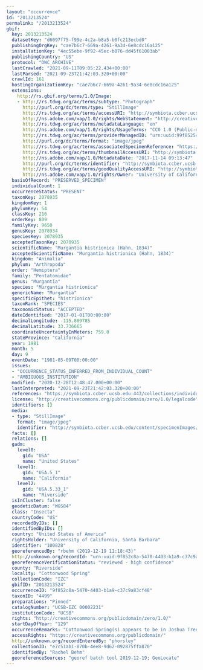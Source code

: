 ```yaml
---
layout: "occurrence"
id: "2013213524"
permalink: "/2013213524"
gbif:
  key: 2013213524
  datasetKey: "d6097f75-f99e-4c2a-b8a5-b0fc213ecbd0"
  publishingOrgKey: "cae7b6c7-669a-4261-9a34-6e8cdc16a125"
  installationKey: "4ec55ebe-9f92-45ec-b076-dd45f61003ab"
  publishingCountry: "US"
  protocol: "DWC_ARCHIVE"
  lastCrawled: "2021-09-11T09:05:22.434+00:00"
  lastParsed: "2021-09-23T21:42:03.320+00:00"
  crawlId: 161
  hostingOrganizationKey: "cae7b6c7-669a-4261-9a34-6e8cdc16a125"
  extensions:
    http://rs.gbif.org/terms/1.0/Image:
    - http://rs.tdwg.org/ac/terms/subtype: "Photograph"
      http://purl.org/dc/terms/type: "StillImage"
      http://rs.tdwg.org/ac/terms/accessURI: "http://symbiota.ccber.ucsb.edu/content/specimenImages/UCSB_IZC/UCSB-IZC00002/UCSB-IZC_00002231_lg.jpg"
      http://ns.adobe.com/xap/1.0/rights/WebStatement: "http://creativecommons.org/publicdomain/zero/1.0/"
      http://rs.tdwg.org/ac/terms/metadataLanguage: "en"
      http://ns.adobe.com/xap/1.0/rights/UsageTerms: "CC0 1.0 (Public-domain)"
      http://rs.tdwg.org/ac/terms/providerManagedID: "urn:uuid:99f85254-12cb-4a8b-95a8-24552eb04184"
      http://purl.org/dc/terms/format: "image/jpeg"
      http://rs.tdwg.org/ac/terms/associatedSpecimenReference: "https://symbiota.ccber.ucsb.edu:443/collections/individual/index.php?occid=100828"
      http://rs.tdwg.org/ac/terms/thumbnailAccessURI: "http://symbiota.ccber.ucsb.edu/content/specimenImages/UCSB_IZC/UCSB-IZC00002/UCSB-IZC_00002231_tn.jpg"
      http://ns.adobe.com/xap/1.0/MetadataDate: "2017-11-14 09:13:47"
      http://purl.org/dc/terms/identifier: "http://symbiota.ccber.ucsb.edu/content/specimenImages/UCSB_IZC/UCSB-IZC00002/UCSB-IZC_00002231_lg.jpg"
      http://rs.tdwg.org/ac/terms/goodQualityAccessURI: "http://symbiota.ccber.ucsb.edu/content/specimenImages/UCSB_IZC/UCSB-IZC00002/UCSB-IZC_00002231.jpg"
      http://ns.adobe.com/xap/1.0/rights/Owner: "University of California, Santa Barbara"
  basisOfRecord: "PRESERVED_SPECIMEN"
  individualCount: 1
  occurrenceStatus: "PRESENT"
  taxonKey: 2078935
  kingdomKey: 1
  phylumKey: 54
  classKey: 216
  orderKey: 809
  familyKey: 9650
  genusKey: 2078934
  speciesKey: 2078935
  acceptedTaxonKey: 2078935
  scientificName: "Murgantia histrionica (Hahn, 1834)"
  acceptedScientificName: "Murgantia histrionica (Hahn, 1834)"
  kingdom: "Animalia"
  phylum: "Arthropoda"
  order: "Hemiptera"
  family: "Pentatomidae"
  genus: "Murgantia"
  species: "Murgantia histrionica"
  genericName: "Murgantia"
  specificEpithet: "histrionica"
  taxonRank: "SPECIES"
  taxonomicStatus: "ACCEPTED"
  dateIdentified: "2017-01-01T00:00:00"
  decimalLongitude: -115.809785
  decimalLatitude: 33.736665
  coordinateUncertaintyInMeters: 759.0
  stateProvince: "California"
  year: 1981
  month: 5
  day: 9
  eventDate: "1981-05-09T00:00:00"
  issues:
  - "OCCURRENCE_STATUS_INFERRED_FROM_INDIVIDUAL_COUNT"
  - "AMBIGUOUS_INSTITUTION"
  modified: "2020-12-28T12:48:47.000+00:00"
  lastInterpreted: "2021-09-23T21:42:03.320+00:00"
  references: "https://symbiota.ccber.ucsb.edu:443/collections/individual/index.php?occid=100828"
  license: "http://creativecommons.org/publicdomain/zero/1.0/legalcode"
  identifiers: []
  media:
  - type: "StillImage"
    format: "image/jpeg"
    identifier: "http://symbiota.ccber.ucsb.edu/content/specimenImages/UCSB_IZC/UCSB-IZC00002/UCSB-IZC_00002231_lg.jpg"
  facts: []
  relations: []
  gadm:
    level0:
      gid: "USA"
      name: "United States"
    level1:
      gid: "USA.5_1"
      name: "California"
    level2:
      gid: "USA.5.33_1"
      name: "Riverside"
  isInCluster: false
  geodeticDatum: "WGS84"
  class: "Insecta"
  countryCode: "US"
  recordedByIDs: []
  identifiedByIDs: []
  country: "United States of America"
  rightsHolder: "University of California, Santa Barbara"
  identifier: "100828"
  georeferencedBy: "rbehm (2019-12-19 11:18:43)"
  http://unknown.org/recordId: "urn:uuid:9f852c8a-5470-4403-b1a9-c37c9a83cf48"
  georeferenceVerificationStatus: "reviewed - high confidence"
  county: "Riverside"
  locality: "Cottonwood Spring"
  collectionCode: "IZC"
  gbifID: "2013213524"
  occurrenceID: "9f852c8a-5470-4403-b1a9-c37c9a83cf48"
  taxonID: "4499"
  preparations: "Pinned"
  catalogNumber: "UCSB-IZC 00002231"
  institutionCode: "UCSB"
  rights: "http://creativecommons.org/publicdomain/zero/1.0/"
  startDayOfYear: "129"
  occurrenceRemarks: "Cottonwood Spring(s) appears to be in Joshua Tree National Park"
  accessRights: "https://creativecommons.org/publicdomain/"
  http://unknown.org/recordEnteredBy: "phorsley"
  collectionID: "e7c51ab1-870b-4ee8-9d62-092875ffa870"
  identifiedBy: "Rachel Behm"
  georeferenceSources: "georef batch tool 2019-12-19; GeoLocate"
---
```

